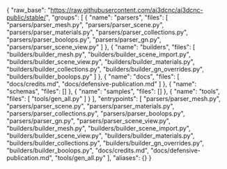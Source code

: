 {  "raw_base": "https://raw.githubusercontent.com/ai3dcnc/ai3dcnc-public/stable/",
  "groups": [
    {
      "name": "parsers",
      "files": [
        "parsers/parser_mesh.py",
        "parsers/parser_scene.py",
        "parsers/parser_materials.py",
        "parsers/parser_collections.py",
        "parsers/parser_boolops.py",
        "parsers/parser_gn.py",
        "parsers/parser_scene_view.py"
      ]
    },
    {
      "name": "builders",
      "files": [
        "builders/builder_mesh.py",
        "builders/builder_scene_import.py",
        "builders/builder_scene_view.py",
        "builders/builder_materials.py",
        "builders/builder_collections.py",
        "builders/builder_gn_overrides.py",
        "builders/builder_boolops.py"
      ]
    },
    {
      "name": "docs",
      "files": [
        "docs/credits.md",
        "docs/defensive-publication.md"
      ]
    },
    {
      "name": "schemas",
      "files": []
    },
    {
      "name": "samples",
      "files": []
    },
    {
      "name": "tools",
      "files": [
        "tools/gen_all.py"
      ]
    }
  ],
  "entrypoints": [
    "parsers/parser_mesh.py",
    "parsers/parser_scene.py",
    "parsers/parser_materials.py",
    "parsers/parser_collections.py",
    "parsers/parser_boolops.py",
    "parsers/parser_gn.py",
    "parsers/parser_scene_view.py",
    "builders/builder_mesh.py",
    "builders/builder_scene_import.py",
    "builders/builder_scene_view.py",
    "builders/builder_materials.py",
    "builders/builder_collections.py",
    "builders/builder_gn_overrides.py",
    "builders/builder_boolops.py",
    "docs/credits.md",
    "docs/defensive-publication.md",
    "tools/gen_all.py"
  ],
  "aliases": {}
}
